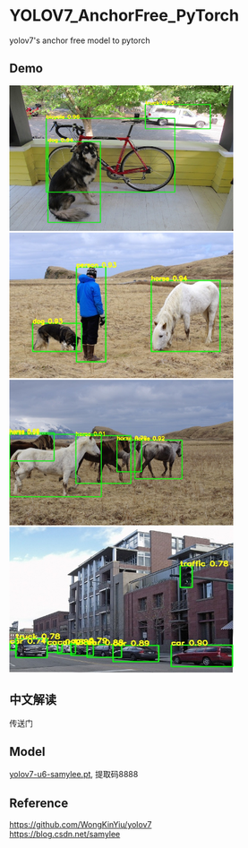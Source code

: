 # YOLOV7_AnchorFree_PyTorch
yolov7's anchor free model to pytorch  

## Demo
<img src="assets/result1.jpg" width="400" height="260"/>   <img src="assets/result2.jpg" width="400" height="260"/>  
<img src="assets/result3.jpg" width="400" height="260"/>   <img src="assets/result4.jpg" width="400" height="260"/>

## 中文解读
传送门

## Model
[yolov7-u6-samylee.pt](https://pan.baidu.com/s/11xl6V5zcSvBxC9W2-im2eA), 提取码8888

## Reference
https://github.com/WongKinYiu/yolov7  
https://blog.csdn.net/samylee  
